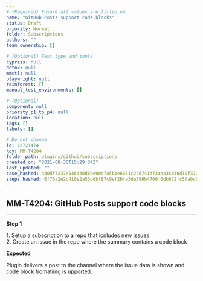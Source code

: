 ```yaml
---
# (Required) Ensure all values are filled up
name: "GitHub Posts support code blocks"
status: Draft
priority: Normal
folder: Subscriptions
authors: ""
team_ownership: []

# (Optional) Test type and tools
cypress: null
detox: null
mmctl: null
playwright: null
rainforest: []
manual_test_environments: []

# (Optional)
component: null
priority_p1_to_p4: null
location: null
tags: []
labels: []

# Do not change
id: 13721474
key: MM-T4204
folder_path: plugins/github/subscriptions
created_on: "2021-08-30T15:29:34Z"
last_updated: ""
case_hashed: a30df7237e546440d6be00d7a5b1e6351c246741d73aea3c040d19f37259ef35df94ea04cd09cd168ec90d70ee5a944f
steps_hashed: 6f76a2e2c410e2a53ddbf87c9ef2bfe3da396b4706f0db872fc5fabdb0bed449a8e3f9420236a54a39f3e874bcd4584a
---
```


## MM-T4204: GitHub Posts support code blocks

---

**Step 1**

1\. Setup a subscription to a repo that icnludes new issues\
2\. Create an issue in the repo where the summary contains a code block

**Expected**

Plugin delivers a post to the channel where the issue data is shown and code block fromatiing is upported.
